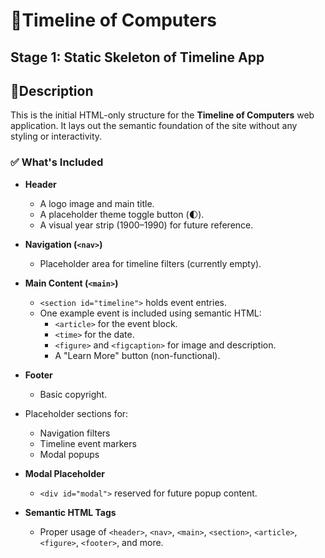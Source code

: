 # 🌟Timeline of Computers

## Stage 1: Static Skeleton of Timeline App

## 📄Description
This is the initial HTML-only structure for the **Timeline of Computers** web application. It lays out the semantic foundation of the site without any styling or interactivity.

### ✅ What's Included

- **Header**
  - A logo image and main title.
  - A placeholder theme toggle button (🌓).
  - A visual year strip (1900–1990) for future reference.

- **Navigation (`<nav>`)**
  - Placeholder area for timeline filters (currently empty).

- **Main Content (`<main>`)**
  - `<section id="timeline">` holds event entries.
  - One example event is included using semantic HTML:
    - `<article>` for the event block.
    - `<time>` for the date.
    - `<figure>` and `<figcaption>` for image and description.
    - A "Learn More" button (non-functional).

- **Footer**
  - Basic copyright.

- Placeholder sections for:
  - Navigation filters
  - Timeline event markers
  - Modal popups
    
- **Modal Placeholder**
  - `<div id="modal">` reserved for future popup content.

- **Semantic HTML Tags**
  - Proper usage of `<header>`, `<nav>`, `<main>`, `<section>`, `<article>`, `<figure>`, `<footer>`, and more.
